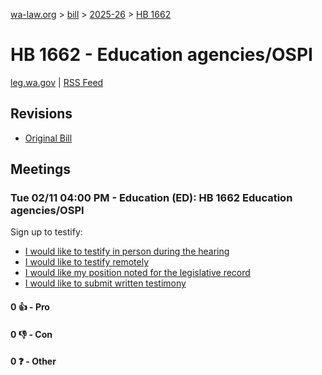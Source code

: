 [wa-law.org](/) > [bill](/bill/) > [2025-26](/bill/2025-26/) > [HB 1662](/bill/2025-26/hb/1662/)

# HB 1662 - Education agencies/OSPI
[leg.wa.gov](https://app.leg.wa.gov/billsummary?BillNumber=1662&Year=2025&Initiative=false) | [RSS Feed](./rss.xml)

## Revisions
* [Original Bill](1/)

## Meetings
### Tue 02/11 04:00 PM - Education (ED): HB 1662 Education agencies/OSPI
Sign up to testify:
* [I would like to testify in person during the hearing](https://app.leg.wa.gov/csi/Testifier/Add?chamber=House&mId=32770&aId=163279&caId=25585&tId=1)
* [I would like to testify remotely](https://app.leg.wa.gov/csi/Testifier/Add?chamber=House&mId=32770&aId=163279&caId=25585&tId=2)
* [I would like my position noted for the legislative record](https://app.leg.wa.gov/csi/Testifier/Add?chamber=House&mId=32770&aId=163279&caId=25585&tId=3)
* [I would like to submit written testimony](https://app.leg.wa.gov/csi/Testifier/Add?chamber=House&mId=32770&aId=163279&caId=25585&tId=4)

#### 0 👍 - Pro

#### 0 👎 - Con

#### 0 ❓ - Other
